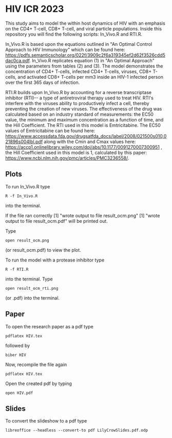 # HIV ICR 2023

This study aims to model the within host dynamics of HIV with an emphasis on the CD4+ T-cell, CD8+ T-cell, and viral particle populations. Inside this repository you will find the following scripts: In_Vivo.R and RTI.R.

In_Vivo.R is based upon the equations outlined in "An Optimal Control Approach to HIV Immunology" which can be found here: https://pdfs.semanticscholar.org/022f/3909c2f6a319345ef2d62f3526cdd5dac0ca.pdf. In_Vivo.R replicates equation (1) in "An Optimal Approach" using the parameters from tables (2) and (3). The model demonstrates the concentration of CD4+ T-cells, infected CD4+ T-cells, viruses, CD8+ T-cells, and activated CD8+ T-cells per mm3 inside an HIV-1 infected person over the first 365 days of infection.

RTI.R builds upon In_Vivo.R by accounting for a reverse transcriptase inhibitor (RTI)-- a type of antiretroviral therapy used to treat HIV. RTI's interfere with the viruses ability to productively infect a cell, thereby preventing the creation of new viruses. The effectiveness of the drug was calculated based on an industry standard of measurements: the EC50 value, the minimum and maximum concentration as a function of time, and the Hill Coefficient. The RTI used in this model is Emtricitabine. The EC50 values of Emtricitabine can be found here: https://www.accessdata.fda.gov/drugsatfda_docs/label/2008/021500s010,021896s004lbl.pdf along with the Cmin and Cmax values here: https://accp1.onlinelibrary.wiley.com/doi/abs/10.1177/0091270007300951 , the Hill Coefficient used in this model is 1, calculated by this paper: https://www.ncbi.nlm.nih.gov/pmc/articles/PMC3236558/.

## Plots
To run In_Vivo.R type
```
R -f In_Vivo.R
```
into the terminal.

If the file ran correctly
[1] "wrote output to file  result_ocm.png"
[1] "wrote output to file  result_ocm.pdf"
will be printed out.

Type
```
open result_ocm.png
```
(or result_ocm.pdf) to view the plot.


To run the model with a protease inhibitor type
```
R -f RTI.R
```
into the terminal.
Type
```
open result_ocm_rti.png
```
(or .pdf) into the terminal.


## Paper

To open the research paper as a pdf type
```
pdflatex HIV.tex
```
followed by
```
biber HIV
```
Now, recompile the file again
```
pdflatex HIV.tex
```

Open the created pdf by typing
```
open HIV.pdf
```

## Slides
To convert the slideshow to a pdf type
```
libreoffice --headless --convert-to pdf LilyCrowSlides.pdf.odp
```

